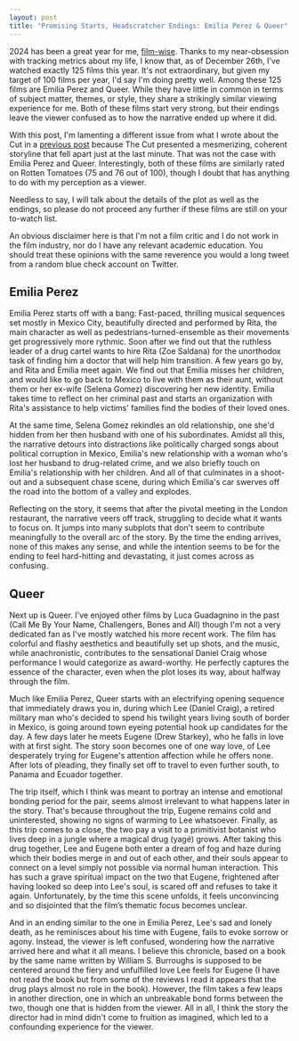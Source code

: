 ```yaml
---
layout: post
title: "Promising Starts, Headscratcher Endings: Emilia Perez & Queer"
---
```


2024 has been a great year for me, [film-wise](https://www.imdb.com/title/tt0053604/quotes/?item=qt0420169&ref_=ext_shr_lnk). Thanks to my near-obsession with tracking metrics about my life, I know that, as of December 26th, I’ve watched exactly 125 films this year. It's not extraordinary, but given my target of 100 films per year, I'd say I'm doing pretty well. Among these 125 films are Emilia Perez and Queer. While they have little in common in terms of subject matter, themes, or style, they share a strikingly similar viewing experience for me. Both of these films start very strong, but their endings leave the viewer confused as to how the narrative ended up where it did. 

With this post, I'm lamenting a different issue from what I wrote about the Cut in a [previous post](https://benyamin-noori.github.io/The-Cut-Was-A-Terrible-Film/) because The Cut presented a mesmerizing, coherent storyline that fell apart just at the last minute. That was not the case with Emilia Perez and Queer. Interestingly, both of these films are similarly rated on Rotten Tomatoes (75 and 76 out of 100), though I doubt that has anything to do with my perception as a viewer. 

Needless to say, I will talk about the details of the plot as well as the endings, so please do not proceed any further if these films are still on your to-watch list. 

An obvious disclaimer here is that I'm not a film critic and I do not work in the film industry, nor do I have any relevant academic education. You should treat these opinions with the same reverence you would a long tweet from a random blue check account on Twitter. 

## Emilia Perez
Emilia Perez starts off with a bang: Fast-paced, thrilling musical sequences set mostly in Mexico City, beautifully directed and performed by Rita, the main character as well as pedestrians-turned-ensemble as their movements get progressively more rythmic. Soon after we find out that the ruthless leader of a drug cartel wants to hire Rita (Zoe Saldana) for the unorthodox task of finding him a doctor that will help him transition. A few years go by, and Rita and Emilia meet again. We find out that Emilia misses her children, and would like to go back to Mexico to live with them as their aunt, without them or her  ex-wife (Selena Gomez) discovering her new identity. Emilia takes time to reflect on her criminal past and starts an organization with Rita's assistance to help victims' families find the bodies of their loved ones. 

At the same time, Selena Gomez rekindles an old relationship, one she'd hidden from her then husband with one of his subordinates. Amidst all this, the narrative detours into distractions like politically charged songs about political corruption in Mexico, Emilia's new relationship with a woman who's lost her husband to drug-related crime, and we also briefly touch on Emilia's relationship with her children. And all of that culminates in a shoot-out and a subsequent chase scene, during which Emilia's car swerves off the road into the bottom of a valley and explodes.

Reflecting on the story, it seems that after the pivotal meeting in the London restaurant, the narrative veers off track, struggling to decide what it wants to focus on. It jumps into many subplots that don't seem to contribute meaningfully to the overall arc of the story. By the time the ending arrives, none of this makes any sense, and while the intention seems to be for the ending to feel hard-hitting and devastating, it just comes across as confusing.


## Queer
Next up is Queer. I've enjoyed other films by Luca Guadagnino in the past (Call Me By Your Name, Challengers, Bones and All) though I'm not a very dedicated fan as I've mostly watched his more recent work. The film has colorful and flashy aesthetics and beautifully set up shots, and the music, while anachronistic, contributes to the sensational Daniel Craig whose performance I would categorize as award-worthy. He perfectly captures the essence of the character, even when the plot loses its way, about halfway through the film.

Much like Emilia Perez, Queer starts with an electrifying opening sequence that immediately draws you in, during which Lee (Daniel Craig), a retired military man who's decided to spend his twilight years living south of border in Mexico, is going around town eyeing potential hook up candidates for the day. A few days later he meets Eugene (Drew Starkey), who he falls in love with at first sight. The story soon becomes one of one way love, of Lee desperately trying for Eugene's attention affection while he offers none. After lots of pleading, they finally set off to travel to even further south, to Panama and Ecuador together. 

The trip itself, which I think was meant to portray an intense and emotional bonding period for the pair, seems almost irrelevant to what happens later in the story. That's because throughout the trip, Eugene remains cold and uninterested, showing no signs of warming to Lee whatsoever. Finally, as this trip comes to a close, the two pay a visit to a primitivist botanist who lives deep in a jungle where a magical drug (yagé) grows. After taking this drug together, Lee and Eugene both enter a dream of fog and haze during which their bodies merge in and out of each other, and their souls appear to connect on a level simply not possible via normal human interaction. This has such a grave spiritual impact on the two that Eugene, frightened after having looked so deep into Lee's soul, is scared off and refuses to take it again. Unfortunately, by the time this scene unfolds, it feels unconvincing and so disjointed that the film’s thematic focus becomes unclear.

And in an ending similar to the one in Emilia Perez, Lee's sad and lonely death, as he reminisces about his time with Eugene, fails to evoke sorrow or agony. Instead, the viewer is left confused, wondering how the narrative arrived here and what it all means. I believe this chronicle, based on a book by the same name written by William S. Burroughs is supposed to be centered around the fiery and unfulfilled love Lee feels for Eugene (I have not read the book but from some of the reviews I read it appears that the drug plays almost no role in the book). However, the film takes a few leaps in another direction, one in which an unbreakable bond forms between the two, though one that is hidden from the viewer. All in all, I think the story the director had in mind didn't come to fruition as imagined, which led to a confounding experience for the viewer. 
